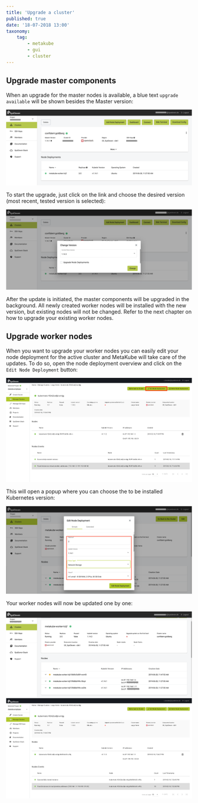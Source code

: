 ```yaml
---
title: 'Upgrade a cluster'
published: true
date: '18-07-2018 13:00'
taxonomy:
    tag:
        - metakube
        - gui
        - cluster
---
```


## Upgrade master components

When an upgrade for the master nodes is available, a blue text `upgrade available` will be shown besides the Master version:

![Cluster with available upgrade](image_upgrade_master_01.png)

To start the upgrade, just click on the link and choose the desired version (most recent, tested version is selected):

![Dialog to choose upgrade version](image_upgrade_master_02.png)

After the update is initiated, the master components will be upgraded in the background. All newly created worker nodes will be installed with the new version, but existing nodes will not be changed. Refer to the next chapter on how to upgrade your existing worker nodes.

## Upgrade worker nodes

When you want to upgrade your worker nodes you can easily edit your node deployment for the active cluster and MetaKube will take care of the updates. To do so, open the node deployment overview and click on the `Edit Node Deployment` button:

![Node deployment overview with highlighted edit button](image_edit_np_button_hightlight.png)

This will open a popup where you can choose the to be installed Kubernetes version:

![Node deployment edit modal](image_edit_np_modal.png)

Your worker nodes will now be updated one by one:

![Worker node update in progress](image_edit_np_wait_for_node.png)
![Worker node update finished](image_edit_np_finished.png)
